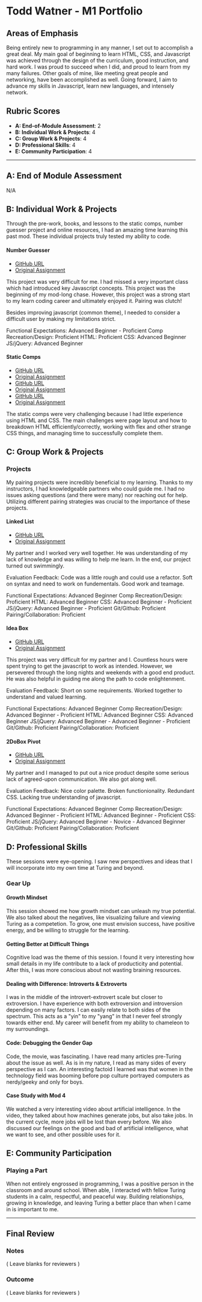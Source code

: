 # Todd Watner - M1 Portfolio

## Areas of Emphasis

Being entirely new to programming in any manner, I set out to accomplish a great deal. My main goal of beginning to learn HTML, CSS, and Javascript was achieved through the design of the curriculum, good instruction, and hard work. I was proud to succeed when I did, and proud to learn from my many failures. Other goals of mine, like meeting great people and networking, have been accomplished as well. Going forward, I aim to advance my skills in Javascript, learn new languages, and intensely network. 

## Rubric Scores

* **A: End-of-Module Assessment**: 2
* **B: Individual Work & Projects**: 4
* **C: Group Work & Projects**: 4
* **D: Professional Skills**: 4
* **E: Community Participation**: 4

-----------------------

## A: End of Module Assessment

N/A

## B: Individual Work & Projects

Through the pre-work, books, and lessons to the static comps, number guesser project and online resources, I had an amazing time learning this past mod. These individual projects truly tested my ability to code.

#### Number Guesser

* [GitHub URL](https://github.com/Toddsteez/tw-number-guesser)
* [Original Assignment](http://frontend.turing.io/projects/number-guesser.html)

This project was very difficult for me. I had missed a very important class which had introduced key Javascript concepts. This project was the beginning of my mod-long chase. However, this project was a strong start to my learn coding career and ultimately enjoyed it. Pairing was clutch!

Besides improving javascript (common theme), I needed to consider a difficult user by making my limitations strict.

Functional Expectations: Advanced Beginner - Proficient
Comp Recreation/Design: Proficient
HTML: Proficient
CSS: Advanced Beginner
JS/jQuery: Advanced Beginner

#### Static Comps

* [GitHub URL](https://github.com/Toddsteez/tw-comp-challenge-1)
* [Original Assignment](http://frontend.turing.io/projects/m1-static-comp-1.html)
* [GitHub URL](https://github.com/Toddsteez/tw-comp-challenge-2)
* [Original Assignment](http://frontend.turing.io/projects/m1-static-comp-2.html)
* [GitHub URL](https://github.com/Toddsteez/tw-comp-challenge-3)
* [Original Assignment](http://frontend.turing.io/projects/m1-static-comp-3.html)

The static comps were very challenging because I had little experience using HTML and CSS. The main challenges were page layout and how to breakdown HTML efficiently/correctly, working with flex and other strange CSS things, and managing time to successfully complete them.

## C: Group Work & Projects

### Projects

My pairing projects were incredibly beneficial to my learning. Thanks to my instructors, I had knowledgeable partners who could guide me. I had no issues asking questions (and there were many) nor reaching out for help. Utilizing different pairing strategies was crucial to the importance of these projects.

#### Linked List

* [GitHub URL](https://github.com/MatthewArvidson/LinkedList)
* [Original Assignment](http://frontend.turing.io/projects/linked-list.html)

My partner and I worked very well together. He was understanding of my lack of knowledge and was willing to help me learn. In the end, our project turned out swimmingly.

Evaluation Feedback:
Code was a little rough and could use a refactor. Soft on syntax and need to work on fundementals. Good work and teamage.

Functional Expectations: Advanced Beginner
Comp Recreation/Design: Proficient
HTML: Advanced Beginner
CSS: Advanced Beginner - Proficient
JS/jQuery: Advanced Beginner - Proficient
Git/Github: Proficient
Pairing/Collaboration: Proficient

#### Idea Box

* [GitHub URL](https://github.com/Toddsteez/ideaBox-mrtw)
* [Original Assignment](http://frontend.turing.io/projects/ideabox.html)

This project was very difficult for my partner and I. Countless hours were spent trying to get the javascript to work as intended. However, we persevered through the long nights and weekends with a good end product. He was also helpful in guiding me along the path to code enlightenment.

Evaluation Feedback:
Short on some requirements. Worked together to understand and valued learning.

Functional Expectations: Advanced Beginner
Comp Recreation/Design: Advanced Beginner - Proficient
HTML: Advanced Beginner
CSS: Advanced Beginner
JS/jQuery: Advanced Beginner - Advanced Beginner - Proficient
Git/Github: Proficient
Pairing/Collaboration: Proficient

#### 2DoBox Pivot

* [GitHub URL](https://github.com/Toddsteez/2DoBox-pivot-twvv)
* [Original Assignment](http://frontend.turing.io/projects/2DoBox-Pivot-Mod1.html)

My partner and I managed to put out a nice product despite some serious lack of agreed-upon communication. We also got along well.

Evaluation Feedback:
Nice color palette. Broken functionionality. Redundant CSS. Lacking true understanding of javascript.

Functional Expectations: Advanced Beginner
Comp Recreation/Design: Advanced Beginner - Proficient
HTML: Advanced Beginner - Proficient
CSS: Proficient
JS/jQuery: Advanced Beginner - Novice - Advanced Beginner
Git/Github: Proficient
Pairing/Collaboration: Proficient

## D: Professional Skills

These sessions were eye-opening. I saw new perspectives and ideas that I will incorporate into my own time at Turing and beyond.

### Gear Up

#### Growth Mindset

This session showed me how growth mindset can unleash my true potential. We also talked about the negatives, like visualizing failure and viewing Turing as a competetion. To grow, one must envision success, have positive energy, and be willing to struggle for the learning.

#### Getting Better at Difficult Things

Cognitive load was the theme of this session. I found it very interesting how small details in my life contribute to a lack of producticity and potential. After this, I was more conscious about not wasting braining resources.

#### Dealing with Difference: Introverts & Extroverts

I was in the middle of the introvert-extrovert scale but closer to extroversion. I have experience with both extroversion and introversion depending on many factors. I can easily relate to both sides of the spectrum. This acts as a "yin" to my "yang" in that I never feel strongly towards either end. My career will benefit from my ability to chameleon to my surroundings.

#### Code: Debugging the Gender Gap

Code, the movie, was fascinating. I have read many articles pre-Turing about the issue as well. As is in my nature, I read as many sides of every perspective as I can. An interesting factoid I learned was that women in the technology field was booming before pop culture portrayed computers as nerdy/geeky and only for boys.

#### Case Study with Mod 4

We watched a very interesting video about artificial intelligence. In the video, they talked about how machines generate jobs, but also take jobs. In the current cycle, more jobs will be lost than every before. We also discussed our feelings on the good and bad of artificial intelligence, what we want to see, and other possible uses for it.

## E: Community Participation

### Playing a Part

When not entirely engrossed in programming, I was a positive person in the classroom and around school. When able, I interacted with fellow Turing students in a calm, respectful, and peaceful way. Building relationships, growing in knowledge, and leaving Turing a better place than when I came in is important to me.

------------------

## Final Review

### Notes

( Leave blanks for reviewers )

### Outcome

( Leave blanks for reviewers )
